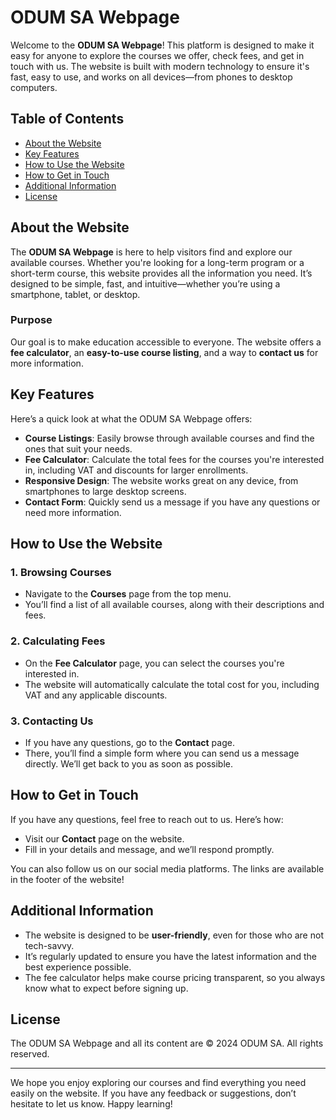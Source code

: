 # ODUM SA Webpage

Welcome to the **ODUM SA Webpage**! This platform is designed to make it easy for anyone to explore the courses we offer, check fees, and get in touch with us. The website is built with modern technology to ensure it's fast, easy to use, and works on all devices—from phones to desktop computers.

## Table of Contents

- [About the Website](#about-the-website)
- [Key Features](#key-features)
- [How to Use the Website](#how-to-use-the-website)
- [How to Get in Touch](#how-to-get-in-touch)
- [Additional Information](#additional-information)
- [License](#license)

## About the Website

The **ODUM SA Webpage** is here to help visitors find and explore our available courses. Whether you're looking for a long-term program or a short-term course, this website provides all the information you need. It’s designed to be simple, fast, and intuitive—whether you’re using a smartphone, tablet, or desktop.

### Purpose
Our goal is to make education accessible to everyone. The website offers a **fee calculator**, an **easy-to-use course listing**, and a way to **contact us** for more information.

## Key Features

Here’s a quick look at what the ODUM SA Webpage offers:

- **Course Listings**: Easily browse through available courses and find the ones that suit your needs.
- **Fee Calculator**: Calculate the total fees for the courses you're interested in, including VAT and discounts for larger enrollments.
- **Responsive Design**: The website works great on any device, from smartphones to large desktop screens.
- **Contact Form**: Quickly send us a message if you have any questions or need more information.

## How to Use the Website

### 1. **Browsing Courses**
   - Navigate to the **Courses** page from the top menu.
   - You’ll find a list of all available courses, along with their descriptions and fees.
   
### 2. **Calculating Fees**
   - On the **Fee Calculator** page, you can select the courses you're interested in.
   - The website will automatically calculate the total cost for you, including VAT and any applicable discounts.

### 3. **Contacting Us**
   - If you have any questions, go to the **Contact** page.
   - There, you’ll find a simple form where you can send us a message directly. We’ll get back to you as soon as possible.

## How to Get in Touch

If you have any questions, feel free to reach out to us. Here’s how:

- Visit our **Contact** page on the website.
- Fill in your details and message, and we’ll respond promptly.

You can also follow us on our social media platforms. The links are available in the footer of the website!

## Additional Information

- The website is designed to be **user-friendly**, even for those who are not tech-savvy.
- It’s regularly updated to ensure you have the latest information and the best experience possible.
- The fee calculator helps make course pricing transparent, so you always know what to expect before signing up.

## License

The ODUM SA Webpage and all its content are © 2024 ODUM SA. All rights reserved.

---

We hope you enjoy exploring our courses and find everything you need easily on the website. If you have any feedback or suggestions, don’t hesitate to let us know. Happy learning!
